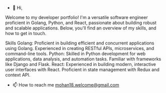 - 👋 Hi,
  
Welcome to my developer portfolio! I'm a versatile software engineer proficient in Golang, Python, and React, passionate about building robust and scalable applications. Below, you'll find an overview of my skills, and how to get in touch.

Skills
Golang: Proficient in building efficient and concurrent applications using Golang. Experienced in creating RESTful APIs, microservices, and command-line tools.
Python: Skilled in Python development for web applications, data analysis, and automation tasks. Familiar with frameworks like Django and Flask.
React: Experienced in building modern, interactive user interfaces with React. Proficient in state management with Redux and context API.


- 📫 How to reach me mohan18.welcome@gmail.com

<!---
mohan2020coder/mohan2020coder is a ✨ special ✨ repository because its `README.md` (this file) appears on your GitHub profile.
You can click the Preview link to take a look at your changes.
--->



